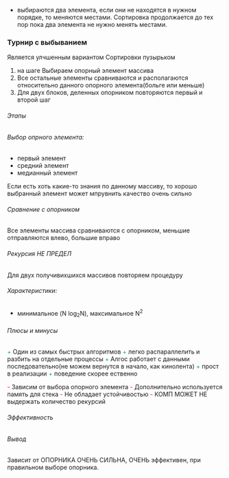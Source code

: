 - выбираются два элемента, если они не находятся в нужном порядке, то меняются местами. Сортировка продолжается до тех пор пока два элемента не нужно менять местами.

### Турнир с выбыванием

Является улчшенным вариантом Сортировки пузырьком
1. на шаге Выбираем опорный элемент массива 
2. Все остальные элементы сравниваются и располагаются относительно данного опорного элемента(больге или меньше)
3. Для двух блоков, деленных опорником повторяются первый и второй шаг


###### Этапы
###### Выбор опрного элемента:
- первый элемент
- средний элемент
- медианный элемент

Если есть хоть какие-то знания по данному массиву, то хорошо выбранный элемент может мпрувнить качество очень сильно

###### Сравнение с опорником
Все элементы массива сравниваются с опорником, меньшие отправляются влево, большие вправо

###### Рекурсия НЕ ПРЕДЕЛ
Для двух получивихшихся массивов повторяем процедуру


###### Характеристики:

 - минимальное (N log<sub>2</sub>N), максимальное N<sup>2</sup> 
###### Плюсы и минусы

<font color="#00b050">+</font> Один из самых быстрых алгоритмов
<font color="#00b050">+ </font>легко распараллелить и разбить на отдельные процессы
<font color="#00b050">+ </font>Алгос работает с данными последовательно(не можем вернутся в начало, как кинолента)
<font color="#00b050">+</font> прост в реализации
<font color="#00b050">+</font> поведение скорее ественно 



<font color="#ff0000">-</font> Зависим от выбора опорного элемента 
<font color="#ff0000">-</font> Дополнительно используется память для стека
<font color="#ff0000">-</font> Не обладает устойчивостью
<font color="#ff0000">-</font> КОМП МОЖЕТ НЕ выдержать количество рекурсий

###### Эффективность

###### Вывод
Зависит от ОПОРНИКА ОЧЕНЬ СИЛЬНА, ОЧЕНЬ эффективен, при правильном выборе опорника.

